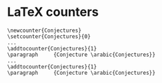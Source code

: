 LaTeX counters
==============

    \newcounter{Conjectures}
    \setcounter{Conjectures}{0}
    ...
    \addtocounter{Conjectures}{1}
    \paragraph     {Conjecture \arabic{Conjectures}}
    ...
    \addtocounter{Conjectures}{1}
    \paragraph     {Conjecture \arabic{Conjectures}}



